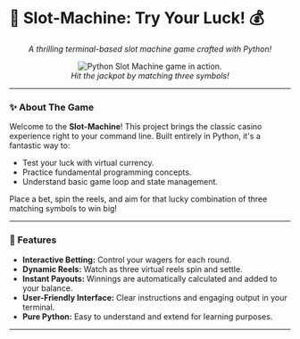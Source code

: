 # 🎰 Slot-Machine: Try Your Luck! 💰

<p align="center">
  <em>A thrilling terminal-based slot machine game crafted with Python!</em>
</p>

<!-- Optional: Add a GIF or a screenshot of your game here for immediate visual appeal! -->
<!-- For example: -->
<p align="center">
  <img src="https://img.freepik.com/free-photo/gambling-slot-machine-casino_53876-123085.jpg?semt=ais_hybrid&w=740&q=80" alt="Python Slot Machine game in action.">
  <br>
  <em>Hit the jackpot by matching three symbols!</em>
</p>

---

### ✨ About The Game

Welcome to the **Slot-Machine**! This project brings the classic casino experience right to your command line. Built entirely in Python, it's a fantastic way to:
* Test your luck with virtual currency.
* Practice fundamental programming concepts.
* Understand basic game loop and state management.

Place a bet, spin the reels, and aim for that lucky combination of three matching symbols to win big!

---

### 🚀 Features

* **Interactive Betting:** Control your wagers for each round.
* **Dynamic Reels:** Watch as three virtual reels spin and settle.
* **Instant Payouts:** Winnings are automatically calculated and added to your balance.
* **User-Friendly Interface:** Clear instructions and engaging output in your terminal.
* **Pure Python:** Easy to understand and extend for learning purposes.

---
